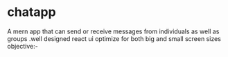 # chatapp 
A mern app that can send or receive messages from individuals as well as groups .well designed react ui optimize for both big and small screen sizes 
objective:-

